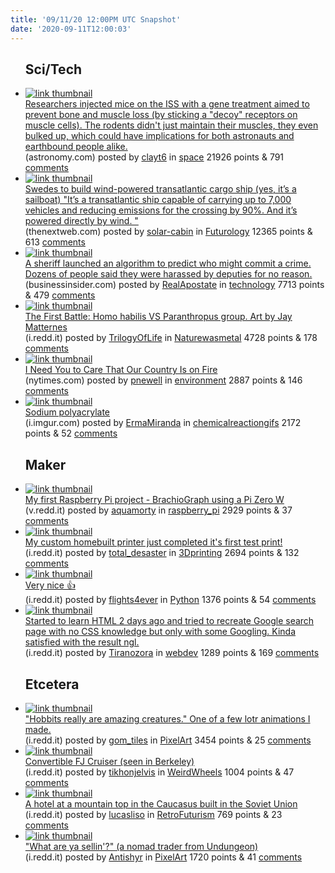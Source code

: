```yaml
---
title: '09/11/20 12:00PM UTC Snapshot'
date: '2020-09-11T12:00:03'
---
```

<ul>
<h2>Sci/Tech</h2>

<li><a href='https://astronomy.com/news/2020/09/rodents-in-space-keeping-bone-and-muscle-strong-on-the-iss'><img src='https://a.thumbs.redditmedia.com/auyck4Yvj3VFYQ-YiMrP6Q7Dj6hrk614FNTbQpQo_H8.jpg' alt='link thumbnail'></a><div><div class='linkTitle'><a href='https://astronomy.com/news/2020/09/rodents-in-space-keeping-bone-and-muscle-strong-on-the-iss'>Researchers injected mice on the ISS with a gene treatment aimed to prevent bone and muscle loss (by sticking a "decoy" receptors on muscle cells). The rodents didn't just maintain their muscles, they even bulked up, which could have implications for both astronauts and earthbound people alike.</a></div>(astronomy.com) posted by <a href='https://www.reddit.com/user/clayt6'>clayt6</a> in <a href='https://www.reddit.com/r/space'>space</a> 21926 points & 791 <a href='https://www.reddit.com/r/space/comments/iqc6rp/researchers_injected_mice_on_the_iss_with_a_gene/'>comments</a></div></li>

<li><a href='https://thenextweb.com/shift/2020/09/10/swedes-boat-powered-by-wind-sailboat-ship-cargo-transatlantic/'><img src='https://b.thumbs.redditmedia.com/uZBD7Xu3pJikPzXExjDEECrHeswo5ngGgMT8bY47M-E.jpg' alt='link thumbnail'></a><div><div class='linkTitle'><a href='https://thenextweb.com/shift/2020/09/10/swedes-boat-powered-by-wind-sailboat-ship-cargo-transatlantic/'>Swedes to build wind-powered transatlantic cargo ship (yes, it’s a sailboat) "It’s a transatlantic ship capable of carrying up to 7,000 vehicles and reducing emissions for the crossing by 90%. And it’s powered directly by wind. "</a></div>(thenextweb.com) posted by <a href='https://www.reddit.com/user/solar-cabin'>solar-cabin</a> in <a href='https://www.reddit.com/r/Futurology'>Futurology</a> 12365 points & 613 <a href='https://www.reddit.com/r/Futurology/comments/iqhvtx/swedes_to_build_windpowered_transatlantic_cargo/'>comments</a></div></li>

<li><a href='https://www.businessinsider.com/predictive-policing-algorithm-monitors-harasses-families-report-2020-9'><img src='https://b.thumbs.redditmedia.com/MBI8E1b73RbFvepaZYlszsGFYMqTcpTZYOnvWBHySQI.jpg' alt='link thumbnail'></a><div><div class='linkTitle'><a href='https://www.businessinsider.com/predictive-policing-algorithm-monitors-harasses-families-report-2020-9'>A sheriff launched an algorithm to predict who might commit a crime. Dozens of people said they were harassed by deputies for no reason.</a></div>(businessinsider.com) posted by <a href='https://www.reddit.com/user/RealApostate'>RealApostate</a> in <a href='https://www.reddit.com/r/technology'>technology</a> 7713 points & 479 <a href='https://www.reddit.com/r/technology/comments/iqfxao/a_sheriff_launched_an_algorithm_to_predict_who/'>comments</a></div></li>

<li><a href='https://i.redd.it/50jkun888dm51.jpg'><img src='https://b.thumbs.redditmedia.com/oZROstTPMPjCUcZJl7sZ-k5zaSwxJvls1oPJ4vGxw8g.jpg' alt='link thumbnail'></a><div><div class='linkTitle'><a href='https://i.redd.it/50jkun888dm51.jpg'>The First Battle: Homo habilis VS Paranthropus group. Art by Jay Matternes</a></div>(i.redd.it) posted by <a href='https://www.reddit.com/user/TrilogyOfLife'>TrilogyOfLife</a> in <a href='https://www.reddit.com/r/Naturewasmetal'>Naturewasmetal</a> 4728 points & 178 <a href='https://www.reddit.com/r/Naturewasmetal/comments/iq9gxq/the_first_battle_homo_habilis_vs_paranthropus/'>comments</a></div></li>

<li><a href='https://www.nytimes.com/2020/09/09/opinion/california-fires.html?searchResultPosition=1&amp;utm_campaign=Hot%20News&amp;utm_medium=email&amp;_hsmi=94967756&amp;_hsenc=p2ANqtz-9r7J1ocQTDveBiAqixzmOAHkBLnD-a0RZLfXkD3Go5hMwZ70HaxuWyONNIUt17ftQ1nojxYeNsEfSgxHZE0JUkrDo16w&amp;utm_content=94967756&amp;utm_source=hs_email'><img src='https://b.thumbs.redditmedia.com/KK1T7Q9aMGym8ojO2NlmqyKfATsWQsqtWHF142gBDlg.jpg' alt='link thumbnail'></a><div><div class='linkTitle'><a href='https://www.nytimes.com/2020/09/09/opinion/california-fires.html?searchResultPosition=1&amp;utm_campaign=Hot%20News&amp;utm_medium=email&amp;_hsmi=94967756&amp;_hsenc=p2ANqtz-9r7J1ocQTDveBiAqixzmOAHkBLnD-a0RZLfXkD3Go5hMwZ70HaxuWyONNIUt17ftQ1nojxYeNsEfSgxHZE0JUkrDo16w&amp;utm_content=94967756&amp;utm_source=hs_email'>I Need You to Care That Our Country Is on Fire</a></div>(nytimes.com) posted by <a href='https://www.reddit.com/user/pnewell'>pnewell</a> in <a href='https://www.reddit.com/r/environment'>environment</a> 2887 points & 146 <a href='https://www.reddit.com/r/environment/comments/iq3bz1/i_need_you_to_care_that_our_country_is_on_fire/'>comments</a></div></li>

<li><a href='https://i.imgur.com/9rNzOgW.gifv'><img src='https://b.thumbs.redditmedia.com/O42-DGgdfbNXJhIkarZa9rotTvJe0Z3iDpBk7JJLdNE.jpg' alt='link thumbnail'></a><div><div class='linkTitle'><a href='https://i.imgur.com/9rNzOgW.gifv'>Sodium polyacrylate</a></div>(i.imgur.com) posted by <a href='https://www.reddit.com/user/ErmaMiranda'>ErmaMiranda</a> in <a href='https://www.reddit.com/r/chemicalreactiongifs'>chemicalreactiongifs</a> 2172 points & 52 <a href='https://www.reddit.com/r/chemicalreactiongifs/comments/iqbb98/sodium_polyacrylate/'>comments</a></div></li>

<h2>Maker</h2>

<li><a href='https://v.redd.it/a9mv39glfcm51'><img src='https://b.thumbs.redditmedia.com/9uH7kAfw8ipdL8uJG4WbnO1bklHZeJvt6UNtoYy2biQ.jpg' alt='link thumbnail'></a><div><div class='linkTitle'><a href='https://v.redd.it/a9mv39glfcm51'>My first Raspberry Pi project - BrachioGraph using a Pi Zero W</a></div>(v.redd.it) posted by <a href='https://www.reddit.com/user/aquamorty'>aquamorty</a> in <a href='https://www.reddit.com/r/raspberry_pi'>raspberry_pi</a> 2929 points & 37 <a href='https://www.reddit.com/r/raspberry_pi/comments/iq66wz/my_first_raspberry_pi_project_brachiograph_using/'>comments</a></div></li>

<li><a href='https://i.redd.it/f2cy37x7ccm51.jpg'><img src='https://b.thumbs.redditmedia.com/xbFMn5FcqawVIlezzkSHZe3E6T1jAVP1bH5rclbHStM.jpg' alt='link thumbnail'></a><div><div class='linkTitle'><a href='https://i.redd.it/f2cy37x7ccm51.jpg'>My custom homebuilt printer just completed it's first test print!</a></div>(i.redd.it) posted by <a href='https://www.reddit.com/user/total_desaster'>total_desaster</a> in <a href='https://www.reddit.com/r/3Dprinting'>3Dprinting</a> 2694 points & 132 <a href='https://www.reddit.com/r/3Dprinting/comments/iq5sw8/my_custom_homebuilt_printer_just_completed_its/'>comments</a></div></li>

<li><a href='https://i.redd.it/k30qbs9fe8m51.png'><img src='https://b.thumbs.redditmedia.com/aufxbmY4czKQmJ6VE67PethuYEB66e6iYQvYxX_MGEA.jpg' alt='link thumbnail'></a><div><div class='linkTitle'><a href='https://i.redd.it/k30qbs9fe8m51.png'>Very nice 👍</a></div>(i.redd.it) posted by <a href='https://www.reddit.com/user/flights4ever'>flights4ever</a> in <a href='https://www.reddit.com/r/Python'>Python</a> 1376 points & 54 <a href='https://www.reddit.com/r/Python/comments/iqer5r/very_nice/'>comments</a></div></li>

<li><a href='https://i.redd.it/v6wd0nlvgdm51.png'><img src='https://b.thumbs.redditmedia.com/K8zBp_pxXsr1CoZ1saF4vLdOD7UQoP2Diq4Vwy8HhBg.jpg' alt='link thumbnail'></a><div><div class='linkTitle'><a href='https://i.redd.it/v6wd0nlvgdm51.png'>Started to learn HTML 2 days ago and tried to recreate Google search page with no CSS knowledge but only with some Googling. Kinda satisfied with the result ngl.</a></div>(i.redd.it) posted by <a href='https://www.reddit.com/user/Tiranozora'>Tiranozora</a> in <a href='https://www.reddit.com/r/webdev'>webdev</a> 1289 points & 169 <a href='https://www.reddit.com/r/webdev/comments/iqaft0/started_to_learn_html_2_days_ago_and_tried_to/'>comments</a></div></li>

<h2>Etcetera</h2>

<li><a href='https://i.redd.it/0sjhzop5dfm51.gif'><img src='https://b.thumbs.redditmedia.com/C5GcG0diPc4ggKBOFSvLUJ_E-vGV1a0JjJ09tWd2B4s.jpg' alt='link thumbnail'></a><div><div class='linkTitle'><a href='https://i.redd.it/0sjhzop5dfm51.gif'>"Hobbits really are amazing creatures." One of a few lotr animations I made.</a></div>(i.redd.it) posted by <a href='https://www.reddit.com/user/gom_tiles'>gom_tiles</a> in <a href='https://www.reddit.com/r/PixelArt'>PixelArt</a> 3454 points & 25 <a href='https://www.reddit.com/r/PixelArt/comments/iqhhkr/hobbits_really_are_amazing_creatures_one_of_a_few/'>comments</a></div></li>

<li><a href='https://i.redd.it/nag14m05zdm51.jpg'><img src='https://b.thumbs.redditmedia.com/BTWbYpgPhPhCwL4Y_HAUzF9PCAzjKV8OaIcG1dHSj5M.jpg' alt='link thumbnail'></a><div><div class='linkTitle'><a href='https://i.redd.it/nag14m05zdm51.jpg'>Convertible FJ Cruiser (seen in Berkeley)</a></div>(i.redd.it) posted by <a href='https://www.reddit.com/user/tikhonjelvis'>tikhonjelvis</a> in <a href='https://www.reddit.com/r/WeirdWheels'>WeirdWheels</a> 1004 points & 47 <a href='https://www.reddit.com/r/WeirdWheels/comments/iqchd1/convertible_fj_cruiser_seen_in_berkeley/'>comments</a></div></li>

<li><a href='https://i.redd.it/v94taeo3nfm51.png'><img src='https://a.thumbs.redditmedia.com/FKXPscJ0t38c1bMRgxbzSFb9f0O7dkwhkckJ0k10Ru8.jpg' alt='link thumbnail'></a><div><div class='linkTitle'><a href='https://i.redd.it/v94taeo3nfm51.png'>A hotel at a mountain top in the Caucasus built in the Soviet Union</a></div>(i.redd.it) posted by <a href='https://www.reddit.com/user/lucasliso'>lucasliso</a> in <a href='https://www.reddit.com/r/RetroFuturism'>RetroFuturism</a> 769 points & 23 <a href='https://www.reddit.com/r/RetroFuturism/comments/iqiap2/a_hotel_at_a_mountain_top_in_the_caucasus_built/'>comments</a></div></li>

<li><a href='https://i.redd.it/e6u2q8kg0cm51.gif'><img src='https://b.thumbs.redditmedia.com/k5w8sS-6SIBMpVZZym_FZ_pXfAhLSXss_UxNyua5v1s.jpg' alt='link thumbnail'></a><div><div class='linkTitle'><a href='https://i.redd.it/e6u2q8kg0cm51.gif'>"What are ya sellin'?" (a nomad trader from Undungeon)</a></div>(i.redd.it) posted by <a href='https://www.reddit.com/user/Antishyr'>Antishyr</a> in <a href='https://www.reddit.com/r/PixelArt'>PixelArt</a> 1720 points & 41 <a href='https://www.reddit.com/r/PixelArt/comments/iq5tj6/what_are_ya_sellin_a_nomad_trader_from_undungeon/'>comments</a></div></li>

</ul>
